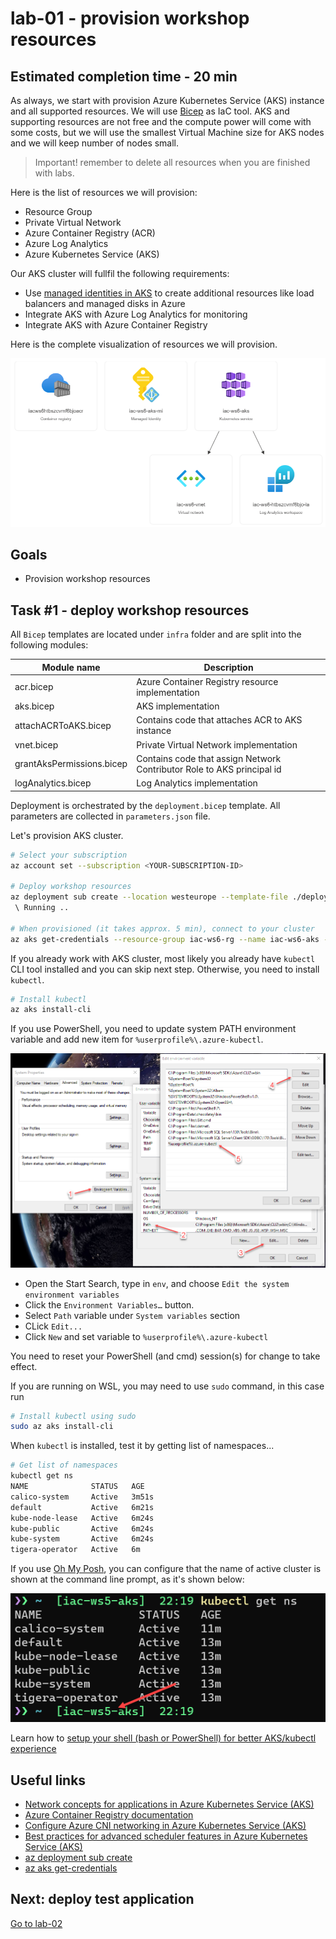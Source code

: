 # lab-01 - provision workshop resources 

## Estimated completion time - 20 min

As always, we start with provision Azure Kubernetes Service (AKS) instance and all supported resources. We will use [Bicep](https://docs.microsoft.com/en-us/azure/azure-resource-manager/bicep?WT.mc_id=AZ-MVP-5003837) as IaC tool. AKS and supporting resources are not free and the compute power will come with some costs, but we will use the smallest Virtual Machine size for AKS nodes and we will keep number of nodes small. 

> Important! remember to delete all resources when you are finished with labs. 

Here is the list of resources we will provision:

* Resource Group
* Private Virtual Network
* Azure Container Registry (ACR)
* Azure Log Analytics
* Azure Kubernetes Service (AKS)

Our AKS cluster will fullfil the following requirements:

* Use [managed identities in AKS](https://docs.microsoft.com/en-us/azure/aks/use-managed-identity?WT.mc_id=AZ-MVP-5003837) to create additional resources like load balancers and managed disks in Azure
* Integrate AKS with Azure Log Analytics for monitoring
* Integrate AKS with Azure Container Registry

Here is the complete visualization of resources we will provision.

![model](images/aks-resources.png)

## Goals

* Provision workshop resources

## Task #1 - deploy workshop resources

All `Bicep` templates are located under `infra` folder and are split into the following modules: 

| Module name | Description |
|--|--|
| acr.bicep | Azure Container Registry resource implementation |
| aks.bicep | AKS implementation |
| attachACRToAKS.bicep | Contains code that attaches ACR to AKS instance |
| vnet.bicep | Private Virtual Network implementation |
| grantAksPermissions.bicep | Contains code that assign Network Contributor Role to AKS principal id |
| logAnalytics.bicep | Log Analytics implementation |

Deployment is orchestrated by the `deployment.bicep` template. All parameters are collected in `parameters.json` file. 

Let's provision AKS cluster.

```bash
# Select your subscription
az account set --subscription <YOUR-SUBSCRIPTION-ID>

# Deploy workshop resources
az deployment sub create --location westeurope --template-file ./deployment.bicep  --parameters './parameters.json'
 \ Running ..

# When provisioned (it takes approx. 5 min), connect to your cluster
az aks get-credentials --resource-group iac-ws6-rg --name iac-ws6-aks --overwrite-existing
```

If you already work with AKS cluster, most likely you already have `kubectl` CLI tool installed and you can skip next step. Otherwise, you need to install `kubectl`.

```bash
# Install kubectl
az aks install-cli
```

If you use PowerShell, you need to update system PATH environment variable and add new item for `%userprofile%\.azure-kubectl`. 

![env](images/env.png)

* Open the Start Search, type in `env`, and choose `Edit the system environment variables`
* Click the `Environment Variables…` button.
* Select `Path` variable under `System variables` section
* CLick `Edit...`
* Click `New` and set variable to `%userprofile%\.azure-kubectl`

You need to reset your PowerShell (and cmd) session(s) for change to take effect.

If you are running on WSL, you may need to use `sudo` command, in this case run 

```bash
# Install kubectl using sudo
sudo az aks install-cli
```

When `kubectl` is installed, test it by getting list of namespaces...

```bash
# Get list of namespaces
kubectl get ns
NAME              STATUS   AGE
calico-system     Active   3m51s
default           Active   6m21s
kube-node-lease   Active   6m24s
kube-public       Active   6m24s
kube-system       Active   6m24s
tigera-operator   Active   6m
```

If you use [Oh My Posh](https://ohmyposh.dev/docs/), you can configure that the name of active cluster is shown at the command line prompt, as it's shown below:

![k8s-at-the-command-line](./images/k8s-at-the-command-line.png)

Learn how to [setup your shell (bash or PowerShell) for better AKS/kubectl experience](https://github.com/evgenyb/aks-workshops/tree/main/01-aks-and-k8s-101/labs/lab-02)


## Useful links

* [Network concepts for applications in Azure Kubernetes Service (AKS)](https://docs.microsoft.com/en-us/azure/aks/concepts-network?WT.mc_id=AZ-MVP-5003837)
* [Azure Container Registry documentation](https://docs.microsoft.com/en-us/azure/container-registry/?WT.mc_id=AZ-MVP-5003837)
* [Configure Azure CNI networking in Azure Kubernetes Service (AKS)](https://docs.microsoft.com/en-us/azure/aks/configure-azure-cni?WT.mc_id=AZ-MVP-5003837)
* [Best practices for advanced scheduler features in Azure Kubernetes Service (AKS)](https://docs.microsoft.com/en-us/azure/aks/operator-best-practices-advanced-scheduler?WT.mc_id=AZ-MVP-5003837)
* [az deployment sub create](https://docs.microsoft.com/en-us/cli/azure/deployment/sub?WT.mc_id=AZ-MVP-5003837&view=azure-cli-latest#az-deployment-sub-create)
* [az aks get-credentials](https://docs.microsoft.com/en-us/cli/azure/aks?WT.mc_id=AZ-MVP-5003837&view=azure-cli-latest#az-aks-get-credentials)

## Next: deploy test application

[Go to lab-02](../lab-02/readme.md)